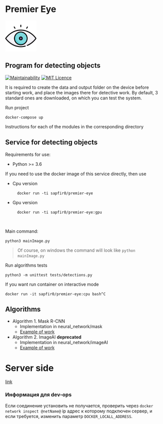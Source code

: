 # Premier Eye


<img src="./resources/images/eye.png" width="100" height="100" alt="Глаз">

## Program for detecting objects

[![Maintainability](https://api.codeclimate.com/v1/badges/ef55c9ea14c7f84c57ef/maintainability)](https://codeclimate.com/github/Sapfir0/premier-eye/maintainability)
[![MIT Licence](https://badges.frapsoft.com/os/mit/mit.svg?v=103)](https://opensource.org/licenses/mit-license.php)

It is required to create the data and output folder on the device before starting work, and place the images there for detective work.
By default, 3 standard ones are downloaded, on which you can test the system.

Run project

    docker-compose up

Instructions for each of the modules in the corresponding directory



## Service for detecting objects

Requirements for use:
- Python >= 3.6

If you need to use the docker image of this service directly, then use

* Cpu version

        docker run -ti sapfir0/premier-eye
* Gpu version
        
        docker run -ti sapfir0/premier-eye:gpu
        

Main command:

    python3 mainImage.py
> Of course, on windows the command will look like `python mainImage.py`

Run algorithms tests

    python3 -m unittest tests/detections.py 


If you want run container on interactive mode

    docker run -it sapfir0/premier-eye:cpu bash^C


## Algorithms

* Algorithm 1. Mask R-CNN
    * Implementation in neural_network/mask
    * [Example of work](https://yadi.sk/d/TgdGg0hRAFxS8g)
* Algorithm 2. ImageAI __deprecated__
    * Implementation in neural_network/imageAI
    * [Example of work](https://yadi.sk/d/DAujE-9RKx2Tmg)
    
    
# Server side

[link](https://github.com/Sapfir0/web-premier-eye)



### Информация для dev-ops

Если соединение установить не получается, проверить через `docker network inspect @netName@` ip адрес к которому подключен
сервер, и если требуется, изменить параметр `DOCKER_LOCALL_ADDRESS`.